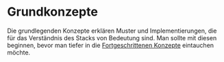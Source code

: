 # Grundkonzepte

Die grundlegenden Konzepte erklären Muster und Implementierungen, die für das
Verständnis des Stacks von Bedeutung sind. Man sollte mit diesen beginnen, bevor
man tiefer in die [Fortgeschrittenen Konzepte](../advanced-concepts/README.md)
eintauchen möchte.
